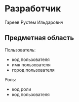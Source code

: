 # Разработчик

Гареев Рустем Ильдарович

## Предметная область

Пользователь:

* код пользователя
* имя пользователя
* город пользователя

Роль:

* код роли
* код пользователя
